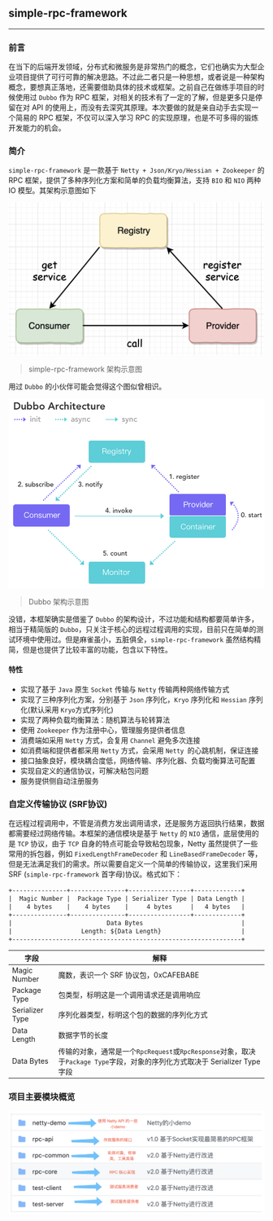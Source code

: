 ## simple-rpc-framework

***

### 前言


在当下的后端开发领域，分布式和微服务是非常热门的概念，它们也确实为大型企业项目提供了可行可靠的解决思路。不过此二者只是一种思想，或者说是一种架构概念，要想真正落地，还需要借助具体的技术或框架。之前自己在做练手项目的时候使用过 `Dubbo` 作为 RPC 框架，对相关的技术有了一定的了解，但是更多只是停留在对 API 的使用上，而没有去深究其原理。本次要做的就是亲自动手去实现一个简易的 RPC 框架，不仅可以深入学习 RPC 的实现原理，也是不可多得的锻炼开发能力的机会。

### 简介

`simple-rpc-framework` 是一款基于 `Netty + Json/Kryo/Hessian + Zookeeper` 的 RPC 框架，提供了多种序列化方案和简单的负载均衡算法，支持 `BIO` 和 `NIO` 两种 IO 模型。其架构示意图如下

![架构简图](./images/架构简图.jpg)
> simple-rpc-framework 架构示意图

用过 `Dubbo` 的小伙伴可能会觉得这个图似曾相识。

![Dubbo架构示意图](./images/Dubbo架构示意图.jpg)

> Dubbo 架构示意图

没错，本框架确实是借鉴了 `Dubbo` 的架构设计，不过功能和结构都要简单许多，相当于精简版的 `Dubbo`，只关注于核心的远程过程调用的实现，目前只在简单的测试环境中使用过。但是麻雀虽小，五脏俱全，`simple-rpc-framework` 虽然结构精简，但是也提供了比较丰富的功能，包含以下特性。

#### 特性

- 实现了基于 `Java` 原生 `Socket` 传输与 `Netty` 传输两种网络传输方式
- 实现了三种序列化方案，分别基于 `Json` 序列化，`Kryo` 序列化和 `Hessian` 序列化(默认采用 `Kryo`方式序列化)
- 实现了两种负载均衡算法：随机算法与轮转算法
- 使用 `Zookeeper` 作为注册中心，管理服务提供者信息
- 消费端如采用 `Netty` 方式，会复用 `Channel` 避免多次连接
- 如消费端和提供者都采用 `Netty` 方式，会采用 `Netty `的心跳机制，保证连接
- 接口抽象良好，模块耦合度低，网络传输、序列化器、负载均衡算法可配置
- 实现自定义的通信协议，可解决粘包问题
- 服务提供侧自动注册服务

### 自定义传输协议 (SRF协议)

在远程过程调用中，不管是消费方发出调用请求，还是服务方返回执行结果，数据都需要经过网络传输。本框架的通信模块是基于 `Netty` 的 `NIO` 通信，底层使用的是 `TCP` 协议，由于 `TCP` 自身的特点可能会导致粘包现象，Netty 虽然提供了一些常用的拆包器，例如 `FixedLengthFrameDecoder` 和 `LineBasedFrameDecoder` 等，但是无法满足我们的需求。所以需要自定义一个简单的传输协议，这里我们采用 SRF  (`simple-rpc-framework` 首字母)协议。格式如下：

```
+---------------+---------------+-----------------+-------------+
|  Magic Number |  Package Type | Serializer Type | Data Length |
|    4 bytes    |    4 bytes    |     4 bytes     |   4 bytes   |
+---------------+---------------+-----------------+-------------+
|                          Data Bytes                           |
|                   Length: ${Data Length}                      |
+---------------------------------------------------------------+
```

| 字段            | 解释                                                         |
| --------------- | ------------------------------------------------------------ |
| Magic Number    | 魔数，表识一个 SRF 协议包，0xCAFEBABE                        |
| Package Type    | 包类型，标明这是一个调用请求还是调用响应                     |
| Serializer Type | 序列化器类型，标明这个包的数据的序列化方式                   |
| Data Length     | 数据字节的长度                                               |
| Data Bytes      | 传输的对象，通常是一个`RpcRequest`或`RpcResponse`对象，取决于`Package Type`字段，对象的序列化方式取决于 Serializer Type 字段 |

### 项目主要模块概览

![项目主要模块概览](./images/项目主要模块概览.jpg)

